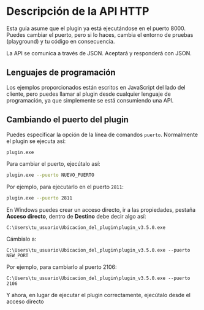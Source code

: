 # Descripción de la API HTTP

Esta guía asume que el plugin ya está ejecutándose en el puerto 8000.
Puedes cambiar el puerto, pero si lo haces, cambia el entorno de pruebas (playground)
y tu código en consecuencia.

La API se comunica a través de JSON. Aceptará y responderá
con JSON.

## Lenguajes de programación
Los ejemplos proporcionados están escritos en JavaScript
del lado del cliente, pero puedes llamar al plugin desde cualquier
lenguaje de programación, ya que simplemente se está consumiendo una API.
## Cambiando el puerto del plugin

Puedes especificar la opción de la línea de comandos `puerto`. Normalmente el plugin se ejecuta así:

```bash
plugin.exe
```

Para cambiar el puerto, ejecútalo así:

```bash
plugin.exe --puerto NUEVO_PUERTO
```

Por ejemplo, para ejecutarlo en el puerto `2811`:

```bash
plugin.exe --puerto 2811
```

En Windows puedes crear un acceso directo, ir a las propiedades,
pestaña **Acceso directo**, dentro de **Destino** debe decir algo así:

`C:\Users\tu_usuario\Ubicacion_del_plugin\plugin_v3.5.0.exe`

Cámbialo a:

`C:\Users\tu_usuario\Ubicacion_del_plugin\plugin_v3.5.0.exe --puerto NEW_PORT`

Por ejemplo, para cambiarlo al puerto 2106:

`C:\Users\tu_usuario\Ubicacion_del_plugin\plugin_v3.5.0.exe --puerto 2106`

Y ahora, en lugar de ejecutar el plugin correctamente, ejecútalo desde el acceso directo
